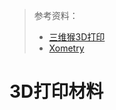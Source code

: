 > 参考资料：
>
> - [三维猴3D打印](https://www.sanweihou.com/materialIntroduced)
> - [Xometry](https://xometry.asia/zh-hans/3d-printing/?gclid=EAIaIQobChMI18rAyv_S-wIV1afVCh3qxwFTEAAYASAAEgK83PD_BwE)

# 3D打印材料

